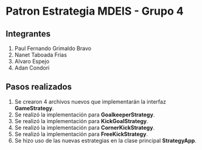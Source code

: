 # Patron Estrategia MDEIS - Grupo 4 #

## Integrantes ##
1. Paul Fernando Grimaldo Bravo
2. Nanet Taboada Frias
3. Alvaro Espejo
4. Adan Condori


## Pasos realizados ##
1. Se crearon 4 archivos nuevos que implementarán la interfaz **GameStrategy**.
2. Se realizó la implementación para **GoalkeeperStrategy**.
3. Se realizó la implementación para **KickGoalStrategy**.
4. Se realizó la implementación para **CornerKickStrategy**.
5. Se realizó la implementación para **FreeKickStrategy**.
6. Se hizo uso de las nuevas estrategias en la clase principal **StrategyApp**.